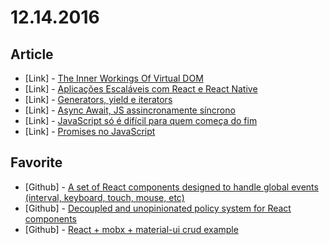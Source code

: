 # 12.14.2016

## Article

- \[Link\] - [The Inner Workings Of Virtual DOM](https://medium.com/@rajaraodv/the-inner-workings-of-virtual-dom-666ee7ad47cf#.dnq421l18)
- \[Link\] - [Aplicações Escaláveis com React e React Native](https://medium.com/getty-blog-brasil/aplica%C3%A7%C3%B5es-escal%C3%A1veis-com-react-e-react-native-2d337deaf8a1#.k6sqcffe2)
- \[Link\] - [Generators, yield e iterators](https://braziljs.org/blog/generators-yield-e-iterators/)
- \[Link\] - [Async Await, JS assincronamente síncrono](https://braziljs.org/blog/async-await-js-assincronamente-sincrono/)
- \[Link\] - [JavaScript só é difícil para quem começa do fim](https://braziljs.org/blog/javascript-so-e-dificil-para-quem-comeca-do-fim/)
- \[Link\] - [Promises no JavaScript](https://braziljs.org/blog/promises-no-javascript/)


## Favorite

- \[Github\] - [A set of React components designed to handle global events (interval, keyboard, touch, mouse, etc) ](https://github.com/pagarme/react-event-components)
- \[Github\] - [Decoupled and unopinionated policy system for React components ](https://github.com/lucasconstantino/react-policies)
- \[Github\] - [React + mobx + material-ui crud example](https://github.com/tiagowippel/mobx-crud)

